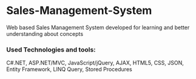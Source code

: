 # Sales-Management-System
Web based Sales Management System developed for learning and better understanding about concepts

### Used Technologies and tools:
C#.NET, ASP.NET/MVC, JavaScript/jQuery, AJAX, HTML5, CSS, JSON, Entity Framework, LINQ Query, Stored Procedures
